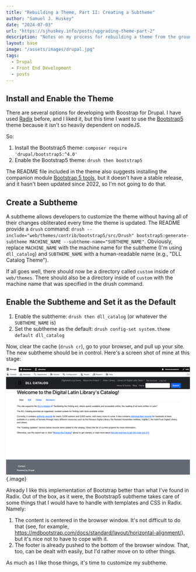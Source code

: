 ```yaml
---
title: "Rebuilding a Theme, Part II: Creating a Subtheme"
author: "Samuel J. Huskey"
date: "2024-07-03"
url: "https://sjhuskey.info/posts/upgrading-theme-part-2"
description: "Notes on my process for rebuilding a theme from the ground up after upgrading a Drupal site from 7 to 10"
layout: base
image: "/assets/images/drupal.jpg"
tags:
  - Drupal
  - Front End Development
  - posts
---
```


## Install and Enable the Theme

There are several options for developing with Boostrap for Drupal. I have used [Radix](https://www.drupal.org/project/radix) before, and I liked it, but this time I want to use the [Bootstrap5](https://www.drupal.org/project/bootstrap5) theme because it isn't so heavily dependent on nodeJS.

So:

1. Install the Bootstrap5 theme: `composer require 'drupal/bootstrap5:^4.0'`
1. Enable the Bootstrap5 theme: `drush then bootstrap5`

The README file included in the theme also suggests installing the companion module [Bootstrap 5 tools](https://www.drupal.org/project/twbstools), but it doesn't have a stable release, and it hasn't been updated since 2022, so I'm not going to do that.

## Create a Subtheme

A subtheme allows developers to customize the theme without having all of their changes obliterated every time the theme is updated. The README provide a `drush` command: `drush --include="web/themes/contrib/bootstrap5/src/Drush" bootstrap5:generate-subtheme MACHINE_NAME --subtheme-name="SUBTHEME_NAME"`. Obviously, replace `MACHINE_NAME` with the machine name for the subtheme (I'm using `dll_catalog`) and `SUBTHEME_NAME` with a human-readable name (e.g., "DLL Catalog Theme").

If all goes well, there should now be a directory called `custom` inside of `web/themes`. There should also be a directory inside of `custom` with the machine name that was specified in the drush command.

## Enable the Subtheme and Set it as the Default

1. Enable the subtheme: `drush then dll_catalog` (or whatever the `SUBTHEME_NAME` is)
1. Set the subtheme as the default: `drush config-set system.theme default dll_catalog`

Now, clear the cache (`drush cr`), go to your browser, and pull up your site. The new subtheme should be in control. Here's a screen shot of mine at this stage:

![Screenshot of my bare subtheme](/assets/images/front-end/new-subtheme.png "New Subtheme"){.image}

Already I like this implementation of Bootstrap better than what I've found in Radix. Out of the box, as it were, the Bootstrap5 subtheme takes care of some things that I would have to handle with templates and CSS in Radix. Namely:

1. The content is centered in the browser window. It's not difficult to do that (see, for example, <https://mdbootstrap.com/docs/standard/layout/horizontal-alignment/>), but it's nice not to have to cope with it.
1. The footer is already pushed to the bottom of the browser window. That, too, can be dealt with easily, but I'd rather move on to other things.

As much as I like those things, it's time to customize my subtheme.
